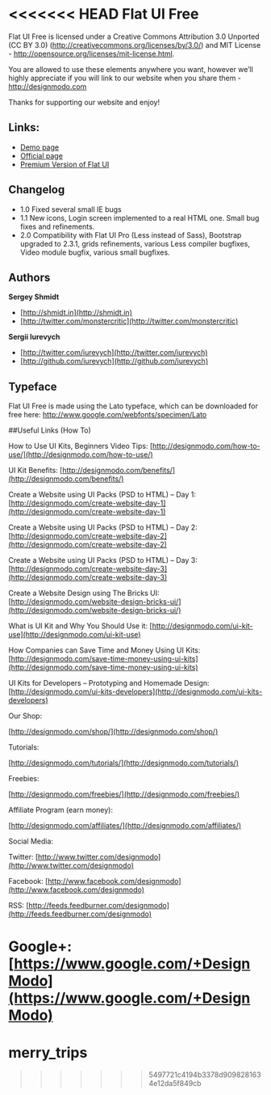 <<<<<<< HEAD
Flat UI Free
=======

Flat UI Free is licensed under a Creative Commons Attribution 3.0 Unported (CC BY 3.0)  (http://creativecommons.org/licenses/by/3.0/) and MIT License - http://opensource.org/licenses/mit-license.html. 

You are allowed to use these elements anywhere you want, however we’ll highly appreciate if you will link to our website when you share them - http://designmodo.com

Thanks for supporting our website and enjoy!

## Links:

+ [Demo page](http://designmodo.github.com/Flat-UI/)
+ [Official page](http://designmodo.com/flat-free)
+ [Premium Version of Flat UI](http://designmodo.com/flat/)

## Changelog

+ 1.0 Fixed several small IE bugs
+ 1.1 New icons, Login screen implemented to a real HTML one. Small bug fixes and refinements.
+ 2.0 Compatibility with Flat UI Pro (Less instead of Sass), Bootstrap upgraded to 2.3.1, grids refinements, various Less compiler bugfixes, Video module bugfix, various small bugfixes.

## Authors

**Sergey Shmidt**

+ [http://shmidt.in](http://shmidt.in)
+ [http://twitter.com/monstercritic](http://twitter.com/monstercritic)

**Sergii Iurevych**

+ [http://twitter.com/iurevych](http://twitter.com/iurevych)
+ [http://github.com/iurevych](http://github.com/iurevych)

## Typeface
Flat UI Free is made using the Lato typeface, which can be downloaded for free here: http://www.google.com/webfonts/specimen/Lato

##Useful Links (How To)

How to Use UI Kits, Beginners Video Tips:                 [http://designmodo.com/how-to-use/](http://designmodo.com/how-to-use/)


UI Kit Benefits:											                    [http://designmodo.com/benefits/](http://designmodo.com/benefits/)


Create a Website using UI Packs (PSD to HTML) – Day 1: 		[http://designmodo.com/create-website-day-1](http://designmodo.com/create-website-day-1)

Create a Website using UI Packs (PSD to HTML) – Day 2: 		[http://designmodo.com/create-website-day-2](http://designmodo.com/create-website-day-2)

Create a Website using UI Packs (PSD to HTML) – Day 3: 		[http://designmodo.com/create-website-day-3](http://designmodo.com/create-website-day-3)

Create a Website Design using The Bricks UI:				      [http://designmodo.com/website-design-bricks-ui/](http://designmodo.com/website-design-bricks-ui/)

What is UI Kit and Why You Should Use it: 					      [http://designmodo.com/ui-kit-use](http://designmodo.com/ui-kit-use)

How Companies can Save Time and Money Using UI Kits:		  [http://designmodo.com/save-time-money-using-ui-kits](http://designmodo.com/save-time-money-using-ui-kits)

UI Kits for Developers – Prototyping and Homemade Design:	[http://designmodo.com/ui-kits-developers](http://designmodo.com/ui-kits-developers)

 
Our Shop:

[http://designmodo.com/shop/](http://designmodo.com/shop/)


Tutorials:

[http://designmodo.com/tutorials/](http://designmodo.com/tutorials/)


Freebies:

[http://designmodo.com/freebies/](http://designmodo.com/freebies/)


Affiliate Program (earn money): 

[http://designmodo.com/affiliates/](http://designmodo.com/affiliates/)


Social Media:

Twitter: [http://www.twitter.com/designmodo](http://www.twitter.com/designmodo)

Facebook: [http://www.facebook.com/designmodo](http://www.facebook.com/designmodo)

RSS: [http://feeds.feedburner.com/designmodo](http://feeds.feedburner.com/designmodo)

Google+: [https://www.google.com/+DesignModo](https://www.google.com/+DesignModo)
=======
merry_trips
===========
>>>>>>> 5497721c4194b3378d9098281634e12da5f849cb
